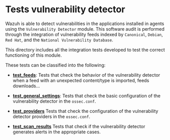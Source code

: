 # Tests vulnerability detector

Wazuh is able to detect vulnerabilities in the applications installed in agents using the `Vulnerability Detector`
module. This software audit is performed through the integration of vulnerability feeds indexed by `Canonical`,
`Debian`, `Red Hat`, and the `National Vulnerability Database`.


This directory includes all the integration tests developed to test the correct functioning of this module.

These tests can be classified into the following:

- **[test_feeds](test_feeds)**: Tests that check the behavior of the vulnerability detector when a feed with an
unexpected content/type is imported, feeds downloads...

- **[test_general_settings](test_general_settings)**:  Tests that check the basic configuration of the vulnerability
detector in the `ossec.conf`.

- **[test_providers](test_providers)** Tests that check the configuration of the vulnerability detector providers in
the `ossec.conf`.

- **[test_scan_results](test_scan_results)** Tests that check if the vulnerability detector generates alerts in the
appropriate cases.
